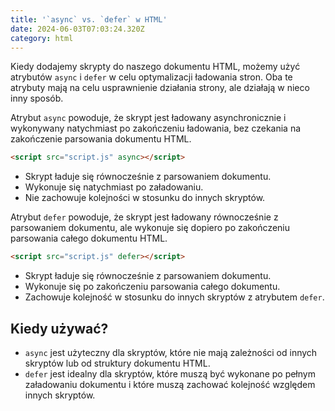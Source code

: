 ```yaml
---
title: '`async` vs. `defer` w HTML'
date: 2024-06-03T07:03:24.320Z
category: html
---
```


Kiedy dodajemy skrypty do naszego dokumentu HTML, możemy użyć atrybutów `async` i `defer` w celu optymalizacji ładowania stron. Oba te atrybuty mają na celu usprawnienie działania strony, ale działają w nieco inny sposób.

Atrybut `async` powoduje, że skrypt jest ładowany asynchronicznie i wykonywany natychmiast po zakończeniu ładowania, bez czekania na zakończenie parsowania dokumentu HTML.

```html
<script src="script.js" async></script>
```

* Skrypt ładuje się równocześnie z parsowaniem dokumentu.
* Wykonuje się natychmiast po załadowaniu.
* Nie zachowuje kolejności w stosunku do innych skryptów.

Atrybut `defer` powoduje, że skrypt jest ładowany równocześnie z parsowaniem dokumentu, ale wykonuje się dopiero po zakończeniu parsowania całego dokumentu HTML.

```html
<script src="script.js" defer></script>
```

* Skrypt ładuje się równocześnie z parsowaniem dokumentu.
* Wykonuje się po zakończeniu parsowania całego dokumentu.
* Zachowuje kolejność w stosunku do innych skryptów z atrybutem `defer`.

## Kiedy używać?

* `async` jest użyteczny dla skryptów, które nie mają zależności od innych skryptów lub od struktury dokumentu HTML.
* `defer` jest idealny dla skryptów, które muszą być wykonane po pełnym załadowaniu dokumentu i które muszą zachować kolejność względem innych skryptów.
